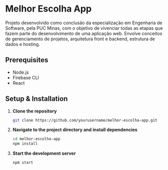 # Melhor Escolha App

Projeto desenvolvido como conclusão da especialização em Engenharia de Software, pela PUC Minas, com o objetivo de vivenciar todas as etapas que fazem parte do desenvolvimento de uma aplicação web.
Envolve conceitos de gerenciamento de projetos, arquitetura front e backend, estrutura de dados e hosting.

## Prerequisites

- Node.js
- Firebase CLI
- React

## Setup & Installation

1. **Clone the repository**

   ```bash
   git clone https://github.com/yourusername/melhor-escolha-app.git
   ```

2. **Navigate to the project directory and install dependencies**

   ```bash
   cd melhor-escolha-app
   npm install
   ```

3. **Start the development server**
   ```bash
   npm start
   ```
